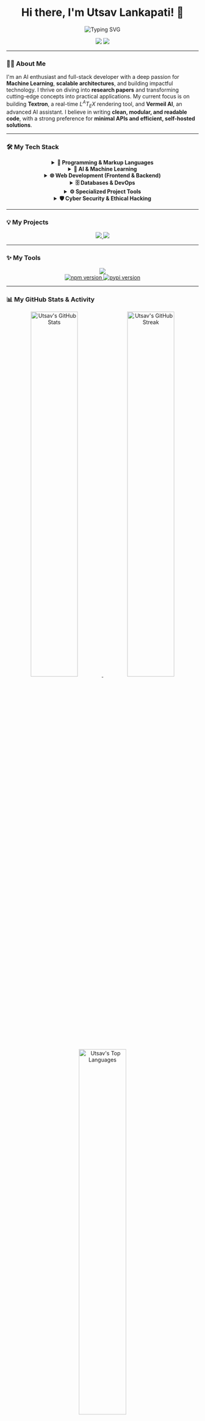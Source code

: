 <div align="center">

<h1>
  Hi there, I'm Utsav Lankapati! 👋
</h1>

<p align="center">
  <img src="https://readme-typing-svg.demolab.com?font=Fira+Code&weight=500&size=22&pause=1000&color=8A2BE2&center=true&vCenter=true&random=false&width=650&lines=AI+%26+Machine+Learning+Engineer;Full-Stack+Developer;Building+AI-Powered+Solutions;Open-Source+Enthusiast+%26+Contributor;Minimal+APIs+%7C+Scalable+Architectures" alt="Typing SVG" />
</p>

<p align="center">
  <a href="https://www.linkedin.com/in/utsav-lankapati-aa407b307/" target="_blank"><img src="https://img.shields.io/badge/LinkedIn-0A66C2?style=for-the-badge&logo=linkedin&logoColor=white" /></a>
  <a href="mailto:matrix.utsav.lankapati@gmail.com" target="_blank"><img src="https://img.shields.io/badge/Gmail-D14836?style=for-the-badge&logo=gmail&logoColor=white" /></a>
<!--   <a href="https://github.com/Matrixxboy" target="_blank"><img src="https://img.shields.io/badge/GitHub-181717?style=for-the-badge&logo=github&logoColor=white" /></a> -->
</p>

</div>

---

### 👨‍💻 About Me

I'm an AI enthusiast and full-stack developer with a deep passion for **Machine Learning**, **scalable architectures**, and building impactful technology. I thrive on diving into **research papers** and transforming cutting-edge concepts into practical applications. My current focus is on building **Textron**, a real-time $L^AT_EX$ rendering tool, and **Vermeil AI**, an advanced AI assistant. I believe in writing **clean, modular, and readable code**, with a strong preference for **minimal APIs and efficient, self-hosted solutions**.

---

### 🛠️ My Tech Stack

<div align="center">

<details>
  <summary><strong>🚀 Programming & Markup Languages</strong></summary>
  <p align="center">
    <img src="https://img.shields.io/badge/Python-3776AB?style=for-the-badge&logo=python&logoColor=white" />
    <img src="https://img.shields.io/badge/JavaScript-F7DF1E?style=for-the-badge&logo=javascript&logoColor=black" />
    <img src="https://img.shields.io/badge/C%2B%2B-00599C?style=for-the-badge&logo=c%2B%2B&logoColor=white" />
    <img src="https://img.shields.io/badge/HTML5-E34F26?style=for-the-badge&logo=html5&logoColor=white" />
    <img src="https://img.shields.io/badge/CSS3-1572B6?style=for-the-badge&logo=css3&logoColor=white" />
  </p>
</details>

<details>
  <summary><strong>🤖 AI & Machine Learning</strong></summary>
  <p align="center">
    <img src="https://img.shields.io/badge/TensorFlow-FF6F00?style=for-the-badge&logo=tensorflow&logoColor=white" />
    <img src="https://img.shields.io/badge/PyTorch-EE4C2C?style=for-the-badge&logo=pytorch&logoColor=white" />
    <img src="https://img.shields.io/badge/scikit--learn-F7931E?style=for-the-badge&logo=scikit-learn&logoColor=white" />
    <img src="https://img.shields.io/badge/OpenCV-5C3EE8?style=for-the-badge&logo=opencv&logoColor=white" />
    <img src="https://img.shields.io/badge/Hugging%20Face-FFD21E?style=for-the-badge&logo=huggingface&logoColor=black" />
    <img src="https://img.shields.io/badge/Ollama-000000?style=for-the-badge&logo=ollama&logoColor=white" />
  </p>
</details>

<details>
  <summary><strong>🌐 Web Development (Frontend & Backend)</strong></summary>
  <p align="center">
    <img src="https://img.shields.io/badge/React-61DAFB?style=for-the-badge&logo=react&logoColor=black" />
    <img src="https://img.shields.io/badge/Node.js-339933?style=for-the-badge&logo=nodedotjs&logoColor=white" />
    <img src="https://img.shields.io/badge/TailwindCSS-06B6D4?style=for-the-badge&logo=tailwindcss&logoColor=white" />
    <img src="https://img.shields.io/badge/Vite-646CFF?style=for-the-badge&logo=vite&logoColor=white" />
    <img src="https://img.shields.io/badge/Express-000000?style=for-the-badge&logo=express&logoColor=black" />
    <img src="https://img.shields.io/badge/Flask-000000?style=for-the-badge&logo=flask&logoColor=white" />
  </p>
</details>

<details>
  <summary><strong>🗄️ Databases & DevOps</strong></summary>
  <p align="center">
    <img src="https://img.shields.io/badge/MongoDB-47A248?style=for-the-badge&logo=mongodb&logoColor=white" />
    <img src="https://img.shields.io/badge/PostgreSQL-316192?style=for-the-badge&logo=postgresql&logoColor=white" />
    <img src="https://img.shields.io/badge/Docker-2496ED?style=for-the-badge&logo=docker&logoColor=white" />
    <img src="https://img.shields.io/badge/Git-F05032?style=for-the-badge&logo=git&logoColor=white" />
    <img src="https://img.shields.io/badge/GitHub%20Actions-2088FF?style=for-the-badge&logo=githubactions&logoColor=white" />
    <img src="https://img.shields.io/badge/Django-092E20?style=for-the-badge&logo=django&logoColor=white" />
  </p>
</details>

<details>
  <summary><strong>⚙️ Specialized Project Tools</strong></summary>
  <p align="center">
    <img src="https://img.shields.io/badge/OSRM-0088CC?style=for-the-badge&logoColor=white" />
    <img src="https://img.shields.io/badge/Swiss%20Ephemeris-483D8B?style=for-the-badge&logoColor=white" />
  </p>
</details>

<details>
  <summary><strong>🛡️ Cyber Security & Ethical Hacking</strong></summary>
  <p align="center">
    <img src="https://img.shields.io/badge/Kali%20Linux-557C94?style=for-the-badge&logo=kalilinux&logoColor=white" />
    <img src="https://img.shields.io/badge/Metasploit-E82B2B?style=for-the-badge&logo=metasploit&logoColor=white" />
    <img src="https://img.shields.io/badge/Burp%20Suite-FF6600?style=for-the-badge&logo=burpsuite&logoColor=white" />
    <img src="https://img.shields.io/badge/Wireshark-1679A7?style=for-the-badge&logo=wireshark&logoColor=white" />
    <img src="https://img.shields.io/badge/OSINT-4682B4?style=for-the-badge&logoColor=white" />
    <img src="https://img.shields.io/badge/Hack%20The%20Box-9FEF00?style=for-the-badge&logo=hackthebox&logoColor=black" />
    <img src="https://img.shields.io/badge/TryHackMe-88C1DE?style=for-the-badge&logo=tryhackme&logoColor=black" />
  </p>
</details>

</div>

---

### 💡 My Projects

<div align="center">
  <a href="https://github.com/Matrixxboy/vermeil" target="_blank">
    <img src="https://github-readme-stats.vercel.app/api/pin/?username=Matrixxboy&repo=Vermeil&theme=radical&show_owner=true" />
  </a>
  <a href="https://github.com/Matrixxboy/TheAstroPulse" target="_blank">
    <img src="https://github-readme-stats.vercel.app/api/pin/?username=Matrixxboy&repo=theastropulse&theme=radical&show_owner=true" />
  </a>
</div>

---
### ✨ My Tools
<div align="center">
  <a href="https://github.com/Matrixxboy/Apimatic" target="_blank">
    <img src="https://github-readme-stats.vercel.app/api/pin/?username=Matrixxboy&repo=apimatic&theme=radical&show_owner=true" />
  </a>
</div>
<div align="center">
<!-- NPM Card -->
<a href="https://www.npmjs.com/package/apimatic-cli" target="_blank">
  <img src="https://img.shields.io/npm/v/apimatic-cli?color=CB3837&logo=npm&label=apimatic-cli&style=for-the-badge" alt="npm version" />
</a>

<!-- PyPI Card -->
<a href="https://pypi.org/project/Apimatic/" target="_blank">
  <img src="https://img.shields.io/pypi/v/Apimatic?color=3775A9&logo=python&label=Apimatic&style=for-the-badge" alt="pypi version" />
</a>
</div>

---

### 📊 My GitHub Stats & Activity

<div align="center">

<a href="https://github.com/Matrixxboy">
  <img width="49.5%" src="https://github-readme-stats.vercel.app/api?username=Matrixxboy&show_icons=true&theme=radical&hide_border=true&count_private=true&hide_rank=false" alt="Utsav's GitHub Stats" />
</a>
<a href="https://github.com/Matrixxboy">
  <img width="49.5%" src="https://github-readme-streak-stats.herokuapp.com/?user=Matrixxboy&theme=radical&hide_border=true" alt="Utsav's GitHub Streak" />
</a>
<br/>
<a href="https://github.com/Matrixxboy">
  <img width="49.5%" src="https://github-readme-stats.vercel.app/api/top-langs/?username=Matrixxboy&layout=compact&theme=radical&hide_border=true&langs_count=10" alt="Utsav's Top Languages" />
</a>

</div>

---

<div align="center">
  <a href="https://github.com/ryo-ma/github-profile-trophy">
    <img src="https://github-profile-trophy.vercel.app/?username=Matrixxboy&theme=radical&column=7&margin-w=15&margin-h=15" alt="Utsav's GitHub Trophies"/>
  </a>
</div>

---

<div align="center">
  <h3>
    "The best way to predict the future is to create it!" 🚀
  </h3>
</div>
